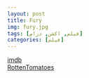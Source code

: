 ```yaml
---
layout: post
title: Fury
img: fury.jpg
tags: [فیلم, اکشن, درام]
categories: [فیلم]
---
```


[imdb](https://www.imdb.com/title/tt2713180/reference/)  
[RottenTomatoes](https://www.rottentomatoes.com/m/fury_2015)
